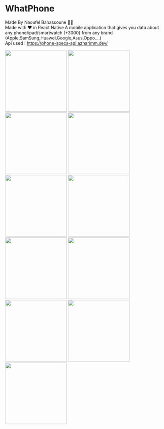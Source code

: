 # WhatPhone
Made By Naoufel Bahassoune 👨‍💻 <br />
Made with ❤ in React Native
A mobile application that gives you data about any phone/ipad/smartwatch (+3000) from any brand (Apple,SamSung,Huawei,Google,Asus,Oppo....) <br/> 
Api used : https://phone-specs-api.azharimm.dev/  <br/>

<div style="flex-direction:'row'">
<img src="https://user-images.githubusercontent.com/68982694/214196091-60c2c7d4-e17e-4bb8-a55a-3a6aa43a9377.PNG" width="200"  />
<img src="https://user-images.githubusercontent.com/68982694/214196214-a8e511b2-7bff-43ce-b19c-655a42675de2.PNG" width="200"  />
<img src="https://user-images.githubusercontent.com/68982694/214196593-23a14935-6d61-456c-bf0e-4b4667adfefe.PNG" width="200"  />
<img src="https://user-images.githubusercontent.com/68982694/214196333-9da29067-663a-4bec-be45-cdb2f49c8fbe.PNG" width="200"  />
<img src="https://user-images.githubusercontent.com/68982694/214196359-09b5ad83-a74e-4650-8698-cf95b5864d20.PNG" width="200"  />
<img src="https://user-images.githubusercontent.com/68982694/214196464-09ac0b4a-31f9-424a-b3ef-7a972fe04267.PNG" width="200"  />
<img src="https://user-images.githubusercontent.com/68982694/214196498-e23ef1b5-c5b1-4a28-b122-54b6b8f83fa4.PNG" width="200"  />
<img src="https://user-images.githubusercontent.com/68982694/214196784-5e67971c-f756-4a18-b762-55e554138a55.PNG" width="200"  />
<img src="https://user-images.githubusercontent.com/68982694/214196848-e4c7930a-ec67-4d04-a698-204e602e04e1.PNG" width="200"  />
<img src="https://user-images.githubusercontent.com/68982694/214196852-ae3e92bc-6d34-4e45-b769-25a5ce76cc22.PNG" width="200"  />
<img src="https://user-images.githubusercontent.com/68982694/214196862-73594635-96a1-4e65-8cdc-bff242949bb4.PNG" width="200"  />
</div>
